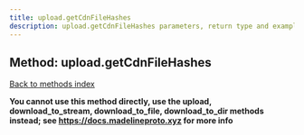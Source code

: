 ```yaml
---
title: upload.getCdnFileHashes
description: upload.getCdnFileHashes parameters, return type and example
---
```

## Method: upload.getCdnFileHashes  
[Back to methods index](index.md)


**You cannot use this method directly, use the upload, download_to_stream, download_to_file, download_to_dir methods instead; see https://docs.madelineproto.xyz for more info**




